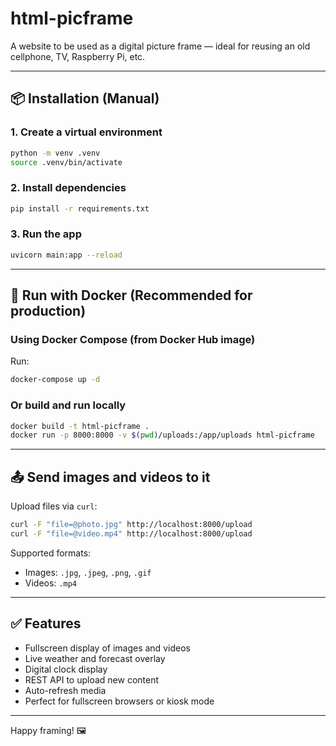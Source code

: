 # html-picframe

A website to be used as a digital picture frame — ideal for reusing an old cellphone, TV, Raspberry Pi, etc.

---

## 📦 Installation (Manual)

### 1. Create a virtual environment

```bash
python -m venv .venv
source .venv/bin/activate
```

### 2. Install dependencies

```bash
pip install -r requirements.txt
```

### 3. Run the app

```bash
uvicorn main:app --reload
```

---

## 🐳 Run with Docker (Recommended for production)

### Using Docker Compose (from Docker Hub image)

Run:

```bash
docker-compose up -d
```

### Or build and run locally

```bash
docker build -t html-picframe .
docker run -p 8000:8000 -v $(pwd)/uploads:/app/uploads html-picframe
```

---

## 📤 Send images and videos to it

Upload files via `curl`:

```bash
curl -F "file=@photo.jpg" http://localhost:8000/upload
curl -F "file=@video.mp4" http://localhost:8000/upload
```

Supported formats:
- Images: `.jpg`, `.jpeg`, `.png`, `.gif`
- Videos: `.mp4`

---

## ✅ Features

- Fullscreen display of images and videos
- Live weather and forecast overlay
- Digital clock display
- REST API to upload new content
- Auto-refresh media
- Perfect for fullscreen browsers or kiosk mode

---

Happy framing! 🖼️
